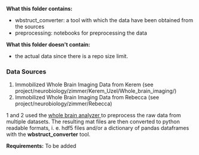 **What this folder contains:**

- wbstruct_converter: a tool with which the data have been obtained from the sources
- preprocessing: notebooks for preprocessing the data

**What this folder doesn't contain:**

- the actual data since there is a repo size limit.

### Data Sources 

1) Immobilized Whole Brain Imaging Data from Kerem (see project/neurobiology/zimmer/Kerem_Uzel/Whole_brain_imaging/)
2) Immobilized Whole Brain Imaging Data from Rebecca (see project/neurobiology/zimmer/Rebecca) 

1 and 2 used the [whole brain analyzer ](https://github.com/Zimmer-lab/whole_brain_analyzer_MATLAB) to preprocess the raw data from multiple datasets. The resulting mat files are then converted to python readable formats, i. e. hdf5 files and/or a dictionary of pandas dataframes with the **wbstruct_converter** tool. 

**Requirements:** To be added
